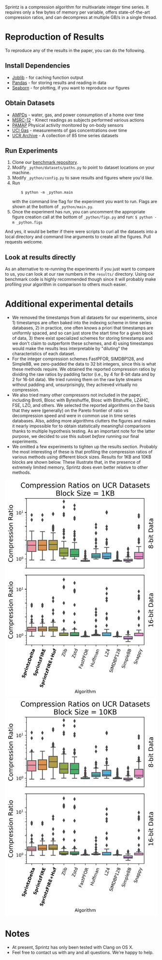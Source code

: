 
Sprintz is a compression algorithm for multivariate integer time series. It requires only a few bytes of memory per variable, offers state-of-the-art compression ratios, and can decompress at multiple GB/s in a single thread.

# Reproduction of Results

To reproduce any of the results in the paper, you can do the following.

## Install Dependencies

- [Joblib](https://github.com/joblib/joblib) - for caching function output
- [Pandas](http://pandas.pydata.org) - for storing results and reading in data
- [Seaborn](https://github.com/mwaskom/seaborn) - for plotting, if you want to reproduce our figures

## Obtain Datasets

- [AMPDs](http://ampds.org) - water, gas, and power consumption of a home over time
- [MSRC-12](http://research.microsoft.com/en-us/um/cambridge/projects/msrc12/) - Kinect readings as subjects performed various actions
- [PAMAP](http://www.pamap.org/demo.html) Physical activity monitored by on-body sensors
- [UCI Gas](http://archive.ics.uci.edu/ml/datasets/gas+sensor+array+under+dynamic+gas+mixtures) - measurements of gas concentrations over time
- [UCR Archive](http://www.cs.ucr.edu/~eamonn/time_series_data/) - A collection of 85 time series datasets

## Run Experiments

 1. Clone our [benchmark repository](https://github.com/anon-paper-submissions-1982/tsbench).
 1. Modify `_python/datasets/paths.py` to point to dataset locations on your machine.
 1. Modify `_python/config.py` to save results and figures where you'd like.
 1. Run
    ```
        $ python -m _python.main
    ```
    with the command line flag for the experiment you want to run. Flags are shown at the bottom of `_python/main.py`.
  1. Once the experiment has run, you can uncomment the appropriate figure creation call at the bottom of `_python/figs.py` and run:
    ```
        $ python -m _python.figs
    ```


And yes, it would be better if there were scripts to curl all the datasets into a local directory and command line arguments to create all the figures. Pull requests welcome.

## Look at results directly

As an alternative to re-running the experiments if you just want to compare to us, you can look at our raw numbers in the `results/` directory. Using our benchmark code is highly recommended though since it will probably make profiling your algorithm in comparison to others much easier.

# Additional experimental details

- We removed the timestamps from all datasets for our experiments, since 1) timestamps are often baked into the indexing scheme in time series databases, 2) in practice, one often knows a priori that timestamps are uniformly spaced, and so can just store the start time for a given block of data, 3) there exist specialized schemes for storing timestamps and we don't claim to outperform these schemes, and 4) using timestamps would make the results less interpretable by "diluting" the characteristics of each dataset.
- For the integer compression schemes FastPFOR, SIMDBP128, and Simple8B, we zero-padded the data to 32 bit integers, since this is what these methods require. We obtained the reported compression ratios by dividing the raw ratios by padding factor (i.e., by 4 for 8-bit data and by 2 for 16-bit data). We tried running them on the raw byte streams without padding and, unsurprisingly, they achieved virtually no compression.
- We also tried many other compressors not included in the paper, including Brotli, Blosc with Byteshuffle, Blosc with Bitshuffle, LZ4HC, FSE, LZO, and others. We selected the reported algorithms on the basis that they were (generally) on the Pareto frontier of ratio vs decompression speed and were in common use in time series databases. Also, adding more algorithms clutters the figures and makes it nearly impossible for to obtain statistically meaningful comparisons thanks to multiple hypothesis testing. As an important note for the latter purpose, we decided to use this subset *before* running our final experiments.
- We omitted a few experiments to tighten up the results section. Probably the most interesting of these is that profiling the compression ratios of various methods using different block sizes. Results for 1KB and 10KB blocks are shown below. These illustrate that, in the presence of extremely limited memory, Sprintz does even better relative to other methods.

![Sprintz-1KB](/communicate/assets/boxplot_ucr_1KB.png?raw=true)
![Sprintz-10KB](/communicate/assets/boxplot_ucr_10KB.png?raw=true)

# Notes

- At present, Sprintz has only been tested with Clang on OS X.
- Feel free to contact us with any and all questions. We're happy to help.

